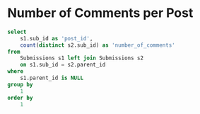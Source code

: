 # Number of Comments per Post

```sql
select
    s1.sub_id as 'post_id',
    count(distinct s2.sub_id) as 'number_of_comments'
from
    Submissions s1 left join Submissions s2
    on s1.sub_id = s2.parent_id
where
    s1.parent_id is NULL
group by
    1
order by
    1
```
